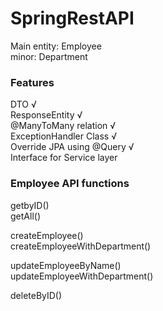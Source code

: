 # SpringRestAPI

Main entity: Employee\
minor: Department

### Features
DTO √ \
ResponseEntity √ \
@ManyToMany relation √\
ExceptionHandler Class √\
Override JPA using @Query √\
Interface for Service layer

### Employee API functions
getbyID()\
getAll()

createEmployee() \
createEmployeeWithDepartment()

updateEmployeeByName()\
updateEmployeeWithDepartment()

deleteByID()
